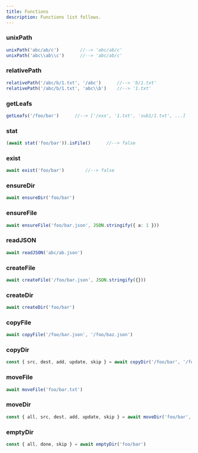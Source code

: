 ```yaml
---
title: Functions
description: Functions list follows.
---
```


<!-- :::tip
Some special tip
::: -->

### unixPath
<FunctionBlock
  :options="{
    desc: 'Determine path exists or not.',
    type: '(path: string): string',
    params: [
      {
        name: 'path',
        type: 'string',
        desc: 'The path you want to determine.'
      },
      {
        name: 'path',
        type: 'string',
        desc: 'The path you want to determine.'
      }
    ],
    returns: 'Unix format path.'
  }"
/>

```ts
unixPath('abc/ab/c')        //--> 'abc/ab/c'
unixPath('abc\\ab\\c')      //--> 'abc/ab/c'
```
<!-- <hr /> -->

### relativePath
<FunctionBlock
  :options="{
    desc: 'Get relative path from base path.',
    type: '(path: string, base?: string): string',
    params: [
      {
        name: 'path',
        type: 'string',
        desc: 'Source path.'
      },
      {
        name: 'base',
        type: 'string',
        desc: 'Base path.'
      }
    ],
    returns: 'Relative path from base.'
  }"
/>

```ts
relativePath('/abc/b/1.txt', '/abc')      //--> 'b/1.txt'
relativePath('/abc/b/1.txt', 'abc\\b')    //--> '1.txt'
```

### getLeafs
<FunctionBlock
  :options="{
    desc: 'Get leaf items of directory.',
    type: '(path: string, options?: Partial<GetLeafsOptions>): string[]',
    params: [
      {
        name: 'path',
        type: 'string',
        desc: 'Source path.'
      },
      {
        name: 'options',
        type: 'GetLeafsOptions',
        desc: 'Options of operation.',
        url: 'https://github.com/Kythuen/ephemeras/blob/main/packages/fs/src/common.ts#L41'
      }
    ],
    returns: 'Leaf items list of the directory.'
  }"
/>

```ts
getLeafs('/foo/bar')      //--> ['/xxx', '1.txt', 'sub1/1.txt', ...]
```

### stat
<FunctionBlock
  :options="{
    desc: 'Get path stat information.',
    type: '(path: string, options?: Partial<StatOptions>): Promise<Stats>',
    params: [
      {
        name: 'path',
        type: 'string',
        desc: 'Path to check.'
      },
      {
        name: 'options',
        type: 'StatOptions',
        desc: 'Options of operation.',
        url: 'https://github.com/Kythuen/ephemeras/blob/main/packages/fs/src/stat.ts#L6'
      }
    ],
    returns: 'Stat info of path.'
  }"
/>

```ts
(await stat('foo/bar')).isFile()      //--> false
```

### exist
<FunctionBlock
  :options="{
    desc: 'Determine path exist or not.',
    type: '(path: string): Promise<boolean>',
    params: [
      {
        name: 'path',
        type: 'string',
        desc: 'Path to determine.'
      }
    ],
    returns: 'Path exist or not.'
  }"
/>

```ts
await exist('foo/bar')        //--> false
```

### ensureDir
<FunctionBlock
  :options="{
    desc: 'Create directory if not existing.',
    type: '(path: string, options?: Partial<EnsureDirOptions>): Promise<boolean>',
    params: [
      {
        name: 'path',
        type: 'string',
        desc: 'Directory path.'
      },
      {
        name: 'options',
        type: 'EnsureDirOptions',
        desc: 'Options of operation.',
        url: 'https://github.com/Kythuen/ephemeras/blob/main/packages/fs/src/ensure.ts#L7'
      }
    ],
    returns: 'Result of operation.'
  }"
/>

```ts
await ensureDir('foo/bar')
```

### ensureFile
<FunctionBlock
  :options="{
    desc: 'Create file if not existing.',
    type: '(path: string, content?: string, options?: Partial<EnsureFileOptions>): Promise<boolean>',
    params: [
      {
        name: 'path',
        type: 'string',
        desc: 'File path.'
      },
      {
        name: 'content',
        type: 'string',
        desc: 'Default content when create not exist file.',
      },
      {
        name: 'options',
        type: 'EnsureFileOptions',
        desc: 'Options of operation.',
        url: 'https://github.com/Kythuen/ephemeras/blob/main/packages/fs/src/ensure.ts#L33'
      }
    ],
    returns: 'Result of operation.'
  }"
/>

```ts
await ensureFile('foo/bar.json', JSON.stringify({ a: 1 }))
```

### readJSON
<FunctionBlock
  :options="{
    desc: 'Read a JSON file.',
    type: '(path: string): Promise<Record<string, any>>',
    params: [
      {
        name: 'path',
        type: 'string',
        desc: 'JSON file path.'
      }
    ],
    returns: 'JSON file data.'
  }"
/>

```ts
await readJSON('abc/ab.json')
```

### createFile
<FunctionBlock
  :options="{
    desc: 'Create file with content.',
    type: '(path: string, content?: string, options?: Partial<CreateFileOptions>): Promise<boolean>',
    params: [
      {
        name: 'path',
        type: 'string',
        desc: 'File path.'
      },
      {
        name: 'content',
        type: 'string',
        desc: 'File content.',
      },
      {
        name: 'options',
        type: 'CreateFileOptions',
        desc: 'Options of operation.',
        url: 'https://github.com/Kythuen/ephemeras/blob/main/packages/fs/src/create.ts#L9'
      }
    ],
    returns: 'Created file path.'
  }"
/>

```ts
await createFile('/foo/bar.json', JSON.stringify({}))
```

### createDir
<FunctionBlock
  :options="{
    desc: 'Create directory.',
    type: '(path: string, options?: Partial<CreateDirOptions>): Promise<boolean>',
    params: [
      {
        name: 'path',
        type: 'string',
        desc: 'Directory path.'
      },
      {
        name: 'options',
        type: 'CreateFileOptions',
        desc: 'Options of operation.',
        url: 'https://github.com/Kythuen/ephemeras/blob/main/packages/fs/src/create.ts#L60'
      }
    ],
    returns: 'Created directory path.'
  }"
/>

```ts
await createDir('foo/bar')
```

### copyFile
<FunctionBlock
  :options="{
    desc: 'Copy file.',
    type: '(src: string, dest: string, options?: Partial<CopyFileOptions>): Promise<boolean>',
    params: [
      {
        name: 'src',
        type: 'string',
        desc: 'Source file path.'
      },
      {
        name: 'dest',
        type: 'string',
        desc: 'Destination file path.'
      },
      {
        name: 'options',
        type: 'CopyFileOptions',
        desc: 'Options of operation.',
        url: 'https://github.com/Kythuen/ephemeras/blob/main/packages/fs/src/copy.ts#L17'
      }
    ],
    returns: 'Result of operation.'
  }"
/>

```ts
await copyFile('/foo/bar.json', '/foo/baz.json')
```

### copyDir
<FunctionBlock
  :options="{
    desc: 'Copy directory.',
    type: '(src: string, dest: string, options?: Partial<CopyDirOptions>): Promise<CopyDirResult>',
    params: [
      {
        name: 'src',
        type: 'string',
        desc: 'Source directory path.'
      },
      {
        name: 'dest',
        type: 'string',
        desc: 'Destination directory path.'
      },
      {
        name: 'options',
        type: 'CopyDirOptions',
        desc: 'Options of operation.',
        url: 'https://github.com/Kythuen/ephemeras/blob/main/packages/fs/src/copy.ts#L58'
      }
    ],
    returns: 'Result of operation.',
    resultType: {
      name: 'CopyDirResult',
      url: 'https://github.com/Kythuen/ephemeras/blob/main/packages/fs/src/copy.ts#L62'
    }
  }"
/>

```ts
const { src, dest, add, update, skip } = await copyDir('/foo/bar', '/foo/baz')
```

### moveFile
<FunctionBlock
  :options="{
    desc: 'Move file.',
    type: '(src: string, dest: string, options?: Partial<MoveFileOptions>): Promise<boolean>',
    params: [
      {
        name: 'src',
        type: 'string',
        desc: 'Source file path.'
      },
      {
        name: 'dest',
        type: 'string',
        desc: 'Destination file path.'
      },
      {
        name: 'options',
        type: 'MoveFileOptions',
        desc: 'Options of operation.',
        url: 'https://github.com/Kythuen/ephemeras/blob/main/packages/fs/src/move.ts#L20'
      }
    ],
    returns: 'Result of operation.'
  }"
/>

```ts
await moveFile('foo/bar.txt')
```

### moveDir
<FunctionBlock
  :options="{
    desc: 'Move directory.',
    type: '(src: string, dest: string, options?: Partial<MoveDirOptions>): Promise<MoveDirResult>',
    params: [
      {
        name: 'src',
        type: 'string',
        desc: 'Source directory path.'
      },
      {
        name: 'dest',
        type: 'string',
        desc: 'Destination directory path.'
      },
      {
        name: 'options',
        type: 'MoveDirOptions',
        desc: 'Options of operation.',
        url: 'https://github.com/Kythuen/ephemeras/blob/main/packages/fs/src/move.ts#L72'
      }
    ],
    returns: 'Result of operation.',
    resultType: {
      name: 'MoveDirResult',
      url: 'https://github.com/Kythuen/ephemeras/blob/main/packages/fs/src/move.ts#L76'
    }
  }"
/>

```ts
const { all, src, dest, add, update, skip } = await moveDir('foo/bar', 'foo/baz')
```

### emptyDir
<FunctionBlock
  :options="{
    desc: 'Empty directory.',
    type: '(path: string, options?: Partial<EmptyDirOptions>): Promise<EmptyDirResult>',
    params: [
      {
        name: 'path',
        type: 'string',
        desc: 'Directory path.'
      },
      {
        name: 'options',
        type: 'EmptyDirOptions',
        desc: 'Options of operation.',
        url: 'https://github.com/Kythuen/ephemeras/blob/main/packages/fs/src/empty.ts#L13'
      }
    ],
    returns: 'Result of operation.',
    resultType: {
      name: 'EmptyDirResult',
      url: 'https://github.com/Kythuen/ephemeras/blob/main/packages/fs/src/empty.ts#L14'
    }
  }"
/>

```ts
const { all, done, skip } = await emptyDir('foo/bar')
```

